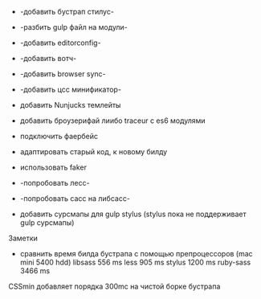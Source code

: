 * -добавить бустрап стилус-
* -разбить gulp файл на модули-
* -добавить editorconfig-
* -добавить вотч-
* -добавить browser sync-
* -добавить цсс минификатор-
* добавить Nunjucks темлейты
* добавить броузерифай лиибо traceur с es6 модулями
* подключить фаербейс
* адаптировать старый код, к новому билду
* использовать faker
* -попробовать лесс-
* -попробовать сасс на либсасс-
 
* добавить сурсмапы для gulp stylus (stylus пока не поддерживает gulp сурсмапы)


Заметки
* сравнить время билда бустрапа с помощью препроцессоров (mac mini 5400 hdd)
  libsass   556  ms
  less      905  ms
  stylus    1200 ms
  ruby-sass 3466 ms

CSSmin добавляет порядка 300mc на чистой борке бустрапа

